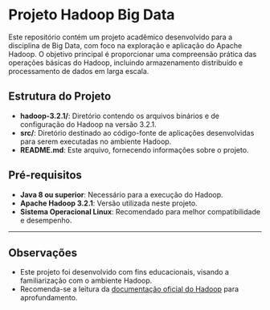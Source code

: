 # Projeto Hadoop Big Data

Este repositório contém um projeto acadêmico desenvolvido para a disciplina de Big Data, com foco na exploração e aplicação do Apache Hadoop. O objetivo principal é proporcionar uma compreensão prática das operações básicas do Hadoop, incluindo armazenamento distribuído e processamento de dados em larga escala.

## Estrutura do Projeto

* **hadoop-3.2.1/**: Diretório contendo os arquivos binários e de configuração do Hadoop na versão 3.2.1.
* **src/**: Diretório destinado ao código-fonte de aplicações desenvolvidas para serem executadas no ambiente Hadoop.
* **README.md**: Este arquivo, fornecendo informações sobre o projeto.

## Pré-requisitos

* **Java 8 ou superior**: Necessário para a execução do Hadoop.
* **Apache Hadoop 3.2.1**: Versão utilizada neste projeto.
* **Sistema Operacional Linux**: Recomendado para melhor compatibilidade e desempenho.

---

## Observações

* Este projeto foi desenvolvido com fins educacionais, visando a familiarização com o ambiente Hadoop.
* Recomenda-se a leitura da [documentação oficial do Hadoop](https://hadoop.apache.org/docs/stable/) para aprofundamento.


